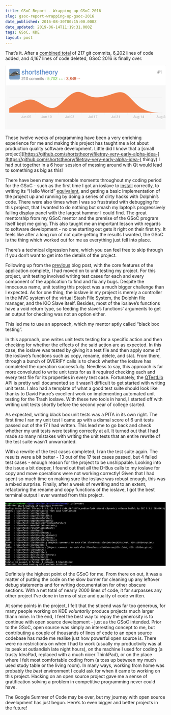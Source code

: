 ```yaml
---
title: GSoC Report - Wrapping up GSoC 2016
slug: gsoc-report-wrapping-up-gsoc-2016
date_published: 2016-08-30T00:15:00.000Z
date_updated: 2019-06-14T11:19:31.000Z
tags: GSoC, KDE
layout: post
---
```


That’s it. After a [combined total](https://github.com/KDE/kio-stash/graphs/contributors) of 217 git commits, 6,202 lines of code added, and 4,167 lines of code deleted, GSoC 2016 is finally over.

![Screenshot_20160830_014801](/content/images/2018/08/Screenshot_20160830_014801.png)

These twelve weeks of programming have been a very enriching experience for me and making this project has taught me a lot about production quality software development. Little did I know that a [small project]([https://github.com/shortstheory/filetray-very-early-alpha-idea-](https://github.com/shortstheory/filetray-very-early-alpha-idea-) thingy) I had put together in a 6 hour session of messing around with Qt would lead to something as big as this!

There have been many memorable moments throughout my coding period for the GSoC - such as the first time I got an ioslave to [install](/2016/05/30/gsoc-update-1-the-beginning/) correctly, to writing its “Hello World” [equivalent](/2016/06/21/gsoc-update-writing-a-kio-slave-101/), and getting a basic implementation of the project up and running by doing a series of dirty hacks with Dolphin’s code. There were also times when I was so frustrated with debugging for this project, that I wanted to do nothing but smash my laptop’s progressively failing display panel with the largest hammer I could find. The great mentorship from my GSoC mentor and the premise of the GSoC program itself kept me going. This also taught me an important lesson with regards to software development - no one starting out gets it right on their first try. It feels like after a long run of not quite getting the results I wanted, the GSoC is the thing which worked out for me as everything just fell into place.

There’s a technical digression here, which you can feel free to skip through if you don’t want to get into the details of the project.

Following up from the [previous](/2016/07/21/gsoc-update-tinkering-with-kio/) blog post, with the core features of the application complete, I had moved on to unit testing my project. For this project, unit testing involved writing test cases for each and every component of the application to find and fix any bugs. Despite the innocuous name, unit testing this project was a much bigger challenge than I expected. As for one thing, the ioslave in my project is merely a controller in the MVC system of the virtual Stash File System, the Dolphin file manager, and the KIO Slave itself. Besides, most of the ioslave’s functions have a void return type, so feeding the slave’s functions’ arguments to get an output for checking was not an option either.

This led me to use an approach, which my mentor aptly called “black box testing”.

In this approach, one writes unit tests testing for a specific action and then checking for whether the effects of the said action are as expected. In this case, the ioslave was tested by giving it a test file and then apply some of the ioslave’s functions such as copy, rename, delete, and stat. From there, through a bunch of QVERIFY calls is to check whether the ioslave has completed the operation successfully. Needless to say, this approach is far more convoluted to write unit tests for as it required checking each and every test file for its properties in every test case. Fortunately, the [QTestLib](http://doc.qt.io/qt-4.8/qtestlib-manual.html#qtestlib) API is pretty well documented so it wasn’t difficult to get started with writing unit tests. I also had a template of what a good test suite should look like thanks to David Faure’s excellent work on implementing automated unit testing for the Trash ioslave. With these two tools in hand, I started off with writing unit tests shortly before the second year of college started.

As expected, writing black box unit tests was a PITA in its own right. The first time I ran my unit test I came up with a dismal score of 6 unit tests passed out of the 17 I had written. This lead me to go back and check whether my unit tests were testing correctly at all. It turned out that I had made so many mistakes with writing the unit tests that an entire rewrite of the test suite wasn’t unwarranted.

With a rewrite of the test cases completed, I ran the test suite again. The results were a bit better - 13 out of the 17 test cases passed, but 4 failed test cases - enough reason for the project to be unshippable. Looking into the issue a bit deeper, I found out that all the D-Bus calls to my ioslave for copy and move operations were not working correctly! Given that I had spent so much time on making sure the ioslave was robust enough, this was a mixed surprise. Finally, after a week of rewriting and to an extent, refactoring the rename and copy functions of the ioslave, I got the best terminal output I ever wanted from this project.

![Screenshot_20160829_184812](/content/images/2018/08/Screenshot_20160829_184812.png)

Definitely the highest point of the GSoC for me. From there on out, it was a matter of putting the code on the slow burner for cleaning up any leftover debug statements and for writing documentation for other obscure sections. With a net total of nearly 2000 lines of code, it far surpasses any other project I’ve done in terms of size and quality of code written.

At some  points in the project, I felt that the stipend was far too generous, for many people working on KDE *voluntarily* produce projects much larger thann mine. In the end, I feel the best way to repay the generosity is to continue with open source development - just as the GSoC intended. Prior to the GSoC, open source was simply an interesting concept to me, but contributing a couple of thousands of lines of code to an open source codebase has made me realise just how powerful open source is. There were no restrictions on when I had to work (usually my productivity was at its peak at outlandish late night hours), on the machine I used for coding (a trusty IdeaPad, replaced with a much nicer ThinkPad), or on the place where I felt most comfortable coding from (a toss up between my much used study table or the living room). In many ways, working from home was probably the *best* environment I could ask for when it came to working on this project. Hacking on an open source project gave me a sense of gratification solving a problem in competitive programming never could have.

The Google Summer of Code may be over, but my journey with open source development has just begun. Here’s to even bigger and better projects in the future!
